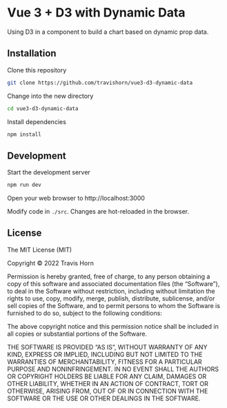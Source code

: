 # Vue 3 + D3 with Dynamic Data

Using D3 in a component to build a chart based on dynamic prop data.

## Installation

Clone this repository

```bash
git clone https://github.com/travishorn/vue3-d3-dynamic-data
```

Change into the new directory

```bash
cd vue3-d3-dynamic-data
```

Install dependencies

```bash
npm install
```

## Development

Start the development server

```bash
npm run dev
```

Open your web browser to http://localhost:3000

Modify code in `./src`. Changes are hot-reloaded in the browser.

## License

The MIT License (MIT)

Copyright © 2022 Travis Horn

Permission is hereby granted, free of charge, to any person obtaining a copy of
this software and associated documentation files (the “Software”), to deal in
the Software without restriction, including without limitation the rights to
use, copy, modify, merge, publish, distribute, sublicense, and/or sell copies of
the Software, and to permit persons to whom the Software is furnished to do so,
subject to the following conditions:

The above copyright notice and this permission notice shall be included in all
copies or substantial portions of the Software.

THE SOFTWARE IS PROVIDED “AS IS”, WITHOUT WARRANTY OF ANY KIND, EXPRESS OR
IMPLIED, INCLUDING BUT NOT LIMITED TO THE WARRANTIES OF MERCHANTABILITY, FITNESS
FOR A PARTICULAR PURPOSE AND NONINFRINGEMENT. IN NO EVENT SHALL THE AUTHORS OR
COPYRIGHT HOLDERS BE LIABLE FOR ANY CLAIM, DAMAGES OR OTHER LIABILITY, WHETHER
IN AN ACTION OF CONTRACT, TORT OR OTHERWISE, ARISING FROM, OUT OF OR IN
CONNECTION WITH THE SOFTWARE OR THE USE OR OTHER DEALINGS IN THE SOFTWARE.
